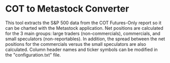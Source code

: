 # COT to Metastock Converter
This tool extracts the S&amp;P 500 data from the COT Futures-Only report so it can be charted with the Metastock application. Net positions are calculated for the 3 main groups: large traders (non-commercials), commercials, and small speculators (non-reportables). In addition, the spread between the net positions for the commercials versus the small speculators are also calculated. Column header names and ticker symbols can be modified in the "configuration.txt" file.
